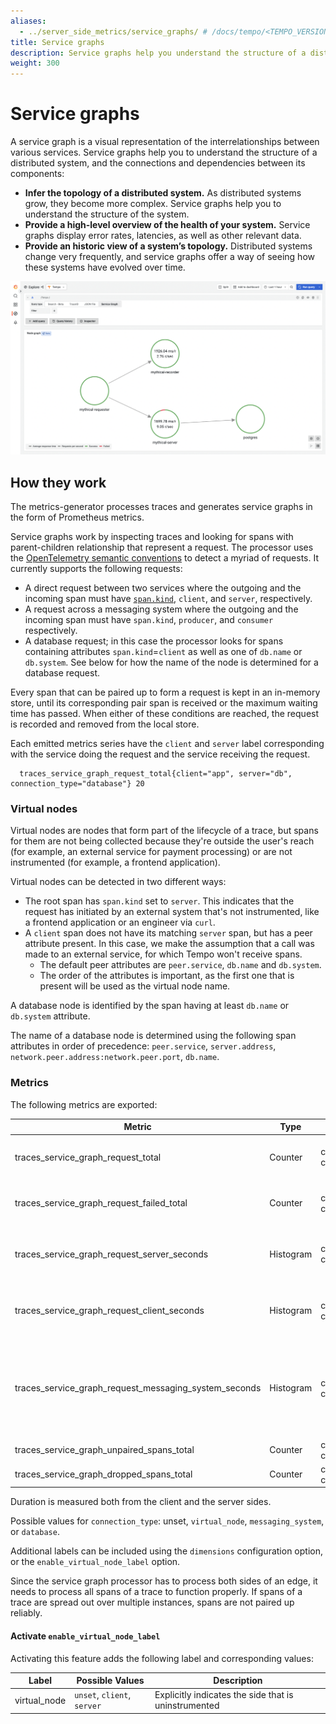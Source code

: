 ```yaml
---
aliases:
  - ../server_side_metrics/service_graphs/ # /docs/tempo/<TEMPO_VERSION>/server_side_metrics/service_graphs/
title: Service graphs
description: Service graphs help you understand the structure of a distributed system and the connections and dependencies between its components.
weight: 300
---
```


# Service graphs

A service graph is a visual representation of the interrelationships between various services.
Service graphs help you to understand the structure of a distributed system,
and the connections and dependencies between its components:

- **Infer the topology of a distributed system.**
  As distributed systems grow, they become more complex.
  Service graphs help you to understand the structure of the system.
- **Provide a high-level overview of the health of your system.**
  Service graphs display error rates, latencies, as well as other relevant data.
- **Provide an historic view of a system’s topology.**
  Distributed systems change very frequently,
  and service graphs offer a way of seeing how these systems have evolved over time.

<p align="center"><img src="../grafana-service-graphs-panel.png" alt="Service graphs example"></p>

## How they work

The metrics-generator processes traces and generates service graphs in the form of Prometheus metrics.

Service graphs work by inspecting traces and looking for spans with parent-children relationship that represent a request.
The processor uses the [OpenTelemetry semantic conventions](https://github.com/open-telemetry/semantic-conventions/blob/main/docs/general/trace.md) to detect a myriad of requests.
It currently supports the following requests:
- A direct request between two services where the outgoing and the incoming span must have [`span.kind`](https://github.com/open-telemetry/opentelemetry-specification/blob/main/specification/trace/api.md#spankind), `client`, and `server`, respectively.
- A request across a messaging system where the outgoing and the incoming span must have `span.kind`, `producer`, and `consumer` respectively.
- A database request; in this case the processor looks for spans containing attributes `span.kind`=`client` as well as one of `db.name` or `db.system`.  See below for how the name of the node is determined for a database request.

Every span that can be paired up to form a request is kept in an in-memory store, until its corresponding pair span is received or the maximum waiting time has passed.
When either of these conditions are reached, the request is recorded and removed from the local store.

Each emitted metrics series have the `client` and `server` label corresponding with the service doing the request and the service receiving the request.

```
  traces_service_graph_request_total{client="app", server="db", connection_type="database"} 20
```

### Virtual nodes

Virtual nodes are nodes that form part of the lifecycle of a trace,
but spans for them are not being collected because they're outside the user's reach (for example, an external service for payment processing) or are not instrumented (for example, a frontend application).

Virtual nodes can be detected in two different ways:

- The root span has `span.kind` set to `server`. This indicates that the request has initiated by an external system that's not instrumented, like a frontend application or an engineer via `curl`.
- A `client` span does not have its matching `server` span, but has a peer attribute present. In this case, we make the assumption that a call was made to an external service, for which Tempo won't receive spans.
   - The default peer attributes are `peer.service`, `db.name` and `db.system`.
   - The order of the attributes is important, as the first one that is present will be used as the virtual node name.

A database node is identified by the span having at least `db.name` or `db.system` attribute.

The name of a database node is determined using the following span attributes in order of precedence: `peer.service`, `server.address`, `network.peer.address:network.peer.port`, `db.name`.

### Metrics

The following metrics are exported:

| Metric                                                | Type      | Labels                          | Description                                                                                                |
| ----------------------------------------------------- | --------- | ------------------------------- | ---------------------------------------------------------------------------------------------------------- |
| traces_service_graph_request_total                    | Counter   | client, server, connection_type | Total count of requests between two nodes                                                                  |
| traces_service_graph_request_failed_total             | Counter   | client, server, connection_type | Total count of failed requests between two nodes                                                           |
| traces_service_graph_request_server_seconds           | Histogram | client, server, connection_type | Time for a request between two nodes as seen from the server                                               |
| traces_service_graph_request_client_seconds           | Histogram | client, server, connection_type | Time for a request between two nodes as seen from the client                                               |
| traces_service_graph_request_messaging_system_seconds | Histogram | client, server, connection_type | (Off by default) Time between publisher and consumer for services communicating through a messaging system |
| traces_service_graph_unpaired_spans_total             | Counter   | client, server, connection_type | Total count of unpaired spans                                                                              |
| traces_service_graph_dropped_spans_total              | Counter   | client, server, connection_type | Total count of dropped spans                                                                               |

Duration is measured both from the client and the server sides.

Possible values for `connection_type`: unset, `virtual_node`, `messaging_system`, or `database`.

Additional labels can be included using the `dimensions` configuration option, or the `enable_virtual_node_label` option.

Since the service graph processor has to process both sides of an edge,
it needs to process all spans of a trace to function properly.
If spans of a trace are spread out over multiple instances, spans are not paired up reliably.

#### Activate `enable_virtual_node_label`

Activating this feature adds the following label and corresponding values:

| Label                   | Possible Values             | Description                                                              |
|-------------------------|-----------------------------|--------------------------------------------------------------------------|
| virtual_node            | `unset`, `client`, `server` | Explicitly indicates the side that is uninstrumented                     |
